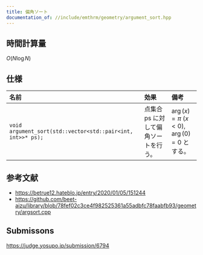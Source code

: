 ```yaml
---
title: 偏角ソート
documentation_of: //include/emthrm/geometry/argument_sort.hpp
---
```



## 時間計算量

$O(N\log{N})$


## 仕様

|名前|効果|備考|
|:--|:--|:--|
|`void argument_sort(std::vector<std::pair<int, int>>* ps);`|点集合 $\mathrm{ps}$ に対して偏角ソートを行う。|$\arg(x) = \pi$ ($x < 0$), $\arg(0) = 0$ とする。|


## 参考文献

- https://betrue12.hateblo.jp/entry/2020/01/05/151244
- https://github.com/beet-aizu/library/blob/78fef02c3ce4f982525361a55adbfc78faabfb93/geometry/argsort.cpp


## Submissons

https://judge.yosupo.jp/submission/6794
